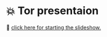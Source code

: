 # :boom: Tor presentaion

:rocket: [click here for starting the slideshow.](https://alireza-sampour.github.io/Tor-presentation)
